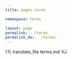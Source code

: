 ```yaml
---
title: pages.terms

namespace: terms

layout: page
permalink:   /terms
permalink_de:   /terms/
---
```


{% translate_file terms.md %}
